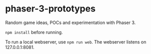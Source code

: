 # phaser-3-prototypes
Random game ideas, POCs and experimentation with Phaser 3.

`npm install` before running.

To run a local webserver, use `npm run web`. The webserver listens on 127.0.0.1:8081.

